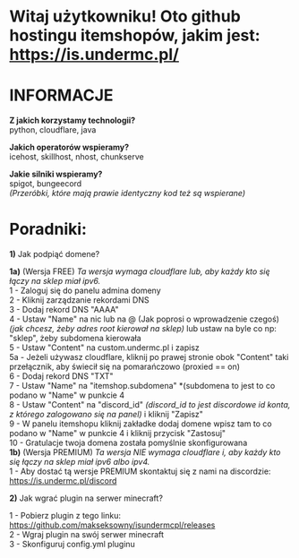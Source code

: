 # Witaj użytkowniku! Oto github hostingu itemshopów, jakim jest: https://is.undermc.pl/

# INFORMACJE

**Z jakich korzystamy technologii?** \
python, cloudflare, java

**Jakich operatorów wspieramy?** \
icehost, skillhost, nhost, chunkserve

**Jakie silniki wspieramy?** \
spigot, bungeecord \
*(Przeróbki, które mają prawie identyczny kod też są wspierane)*

# Poradniki:

**1)** Jak podpiąć domene?

**1a)** (Wersja FREE) *Ta wersja wymaga cloudflare lub, aby każdy kto się łączy na sklep miał ipv6.*\
1 - Zaloguj się do panelu admina domeny\
2 - Kliknij zarządzanie rekordami DNS\
3 - Dodaj rekord DNS "AAAA"\
4 - Ustaw "Name" na nic lub na @ (Jak poprosi o wprowadzenie czegoś) *(jak chcesz, żeby adres root kierował na sklep)* lub ustaw na byle co np: "sklep", żeby subdomena kierowała\
5 - Ustaw "Content" na custom.undermc.pl i zapisz\
5a - Jeżeli używasz cloudflare, kliknij po prawej stronie obok "Content" taki przełącznik, aby świecił się na pomarańczowo (proxied == on)\
6 - Dodaj rekord DNS "TXT"\
7 - Ustaw "Name" na "itemshop.subdomena" *(subdomena to jest to co podano w "Name" w punkcie 4\
8 - Ustaw "Content" na "discord_id" *(discord_id to jest discordowe id konta, z którego zalogowano się na panel)* i kliknij "Zapisz"\
9 - W panelu itemshopu kliknij zakładke dodaj domene wpisz tam to co podano w "Name" w punkcie 4 i kliknij przycisk "Zastosuj"\
10 - Gratulacje twoja domena została pomyślnie skonfigurowana\
**1b)** (Wersja PREMIUM) *Ta wersja NIE wymaga cloudflare i, aby każdy kto się łączy na sklep miał ipv6 albo ipv4.*\
1 - Aby dostać tą wersje PREMIUM skontaktuj się z nami na discordzie: https://is.undermc.pl/discord

**2)** Jak wgrać plugin na serwer minecraft?

1 - Pobierz plugin z tego linku: https://github.com/makseksowny/isundermcpl/releases \
2 - Wgraj plugin na swój serwer minecraft \
3 - Skonfiguruj config.yml pluginu
